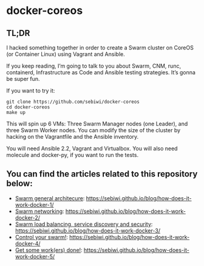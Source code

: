 # docker-coreos

## TL;DR

I hacked something together in order to create a Swarm cluster on CoreOS (or Container Linux) using Vagrant and Ansible.

If you keep reading, I’m going to talk to you about Swarm, CNM, runc, containerd, Infrastructure as Code and Ansible testing strategies. It’s gonna be super fun.

If you want to try it:

    git clone https://github.com/sebiwi/docker-coreos
    cd docker-coreos
    make up

This will spin up 6 VMs: Three Swarm Manager nodes (one Leader), and three Swarm Worker nodes. You can modify the size of the cluster by hacking on the Vagrantfile and the Ansible inventory.

You will need Ansible 2.2, Vagrant and Virtualbox. You will also need molecule and docker-py, if you want to run the tests.

## You can find the articles related to this repository below:

- [Swarm general architecure](https://sebiwi.github.io/blog/how-does-it-work-docker-1/): https://sebiwi.github.io/blog/how-does-it-work-docker-1/
- [Swarm networking](https://sebiwi.github.io/blog/how-does-it-work-docker-2/): https://sebiwi.github.io/blog/how-does-it-work-docker-2/
- [Swarm load balancing, service discovery and security](https://sebiwi.github.io/blog/how-does-it-work-docker-3/): https://sebiwi.github.io/blog/how-does-it-work-docker-3/
- [Control your swarm!](https://sebiwi.github.io/blog/how-does-it-work-docker-4/): https://sebiwi.github.io/blog/how-does-it-work-docker-4/
- [Get some work(ers) done!](https://sebiwi.github.io/blog/how-does-it-work-docker-5/): https://sebiwi.github.io/blog/how-does-it-work-docker-5/
